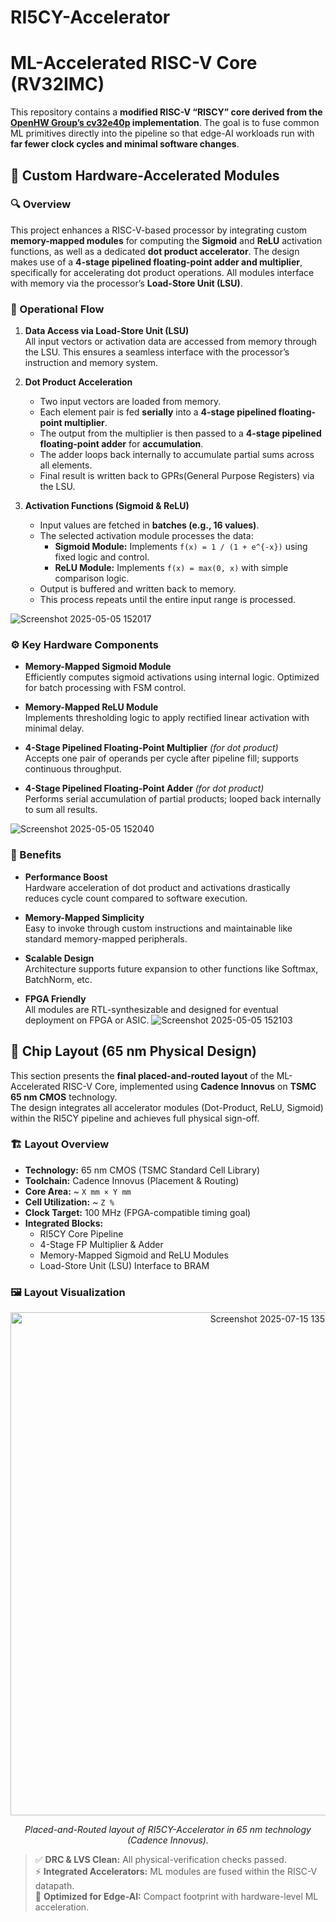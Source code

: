 # RI5CY-Accelerator
# ML-Accelerated RISC-V Core (RV32IMC)

This repository contains a **modified RISC-V “RISCY” core derived from the
[OpenHW Group’s cv32e40p](https://github.com/openhwgroup/cv32e40p) implementation**.
The goal is to fuse common ML primitives directly into the pipeline so that edge-AI
workloads run with **far fewer clock cycles and minimal software changes**.
## 🧠 Custom Hardware-Accelerated Modules

### 🔍 Overview

This project enhances a RISC-V-based processor by integrating custom **memory-mapped modules** for computing the **Sigmoid** and **ReLU** activation functions, as well as a dedicated **dot product accelerator**. The design makes use of a **4-stage pipelined floating-point adder and multiplier**, specifically for accelerating dot product operations. All modules interface with memory via the processor’s **Load-Store Unit (LSU)**.

### 🔄 Operational Flow

1. **Data Access via Load-Store Unit (LSU)**  
   All input vectors or activation data are accessed from memory through the LSU. This ensures a seamless interface with the processor’s instruction and memory system.

2. **Dot Product Acceleration**  
   - Two input vectors are loaded from memory.  
   - Each element pair is fed **serially** into a **4-stage pipelined floating-point multiplier**.  
   - The output from the multiplier is then passed to a **4-stage pipelined floating-point adder** for **accumulation**.  
   - The adder loops back internally to accumulate partial sums across all elements.  
   - Final result is written back to GPRs(General Purpose Registers) via the LSU.

3. **Activation Functions (Sigmoid & ReLU)**  
   - Input values are fetched in **batches (e.g., 16 values)**.  
   - The selected activation module processes the data:  
     - **Sigmoid Module:** Implements `f(x) = 1 / (1 + e^{-x})` using fixed logic and control.  
     - **ReLU Module:** Implements `f(x) = max(0, x)` with simple comparison logic.  
   - Output is buffered and written back to memory.  
   - This process repeats until the entire input range is processed.

![Screenshot 2025-05-05 152017](https://github.com/user-attachments/assets/49194ea7-0cce-4873-8997-93556466249e)
### ⚙️ Key Hardware Components

- **Memory-Mapped Sigmoid Module**  
  Efficiently computes sigmoid activations using internal logic. Optimized for batch processing with FSM control.

- **Memory-Mapped ReLU Module**  
  Implements thresholding logic to apply rectified linear activation with minimal delay.

- **4-Stage Pipelined Floating-Point Multiplier** *(for dot product)*  
  Accepts one pair of operands per cycle after pipeline fill; supports continuous throughput.

- **4-Stage Pipelined Floating-Point Adder** *(for dot product)*  
  Performs serial accumulation of partial products; looped back internally to sum all results.

![Screenshot 2025-05-05 152040](https://github.com/user-attachments/assets/de04386f-044c-4f47-9119-8c30a2b874ce)
### 🚀 Benefits

- **Performance Boost**  
  Hardware acceleration of dot product and activations drastically reduces cycle count compared to software execution.

- **Memory-Mapped Simplicity**  
  Easy to invoke through custom instructions and maintainable like standard memory-mapped peripherals.

- **Scalable Design**  
  Architecture supports future expansion to other functions like Softmax, BatchNorm, etc.

- **FPGA Friendly**  
  All modules are RTL-synthesizable and designed for eventual deployment on FPGA or ASIC.
![Screenshot 2025-05-05 152103](https://github.com/user-attachments/assets/1ef1287d-4e51-4faf-9df0-71808b0073a4)

## 🧩 Chip Layout (65 nm Physical Design)

This section presents the **final placed-and-routed layout** of the ML-Accelerated RISC-V Core, implemented using **Cadence Innovus** on **TSMC 65 nm CMOS** technology.  
The design integrates all accelerator modules (Dot-Product, ReLU, Sigmoid) within the RI5CY pipeline and achieves full physical sign-off.

### 🏗️ Layout Overview
- **Technology:** 65 nm CMOS (TSMC Standard Cell Library)  
- **Toolchain:** Cadence Innovus (Placement & Routing)  
- **Core Area:** ~ `X mm × Y mm`  
- **Cell Utilization:** ~ `Z %`  
- **Clock Target:** 100 MHz (FPGA-compatible timing goal)  
- **Integrated Blocks:**  
  - RI5CY Core Pipeline  
  - 4-Stage FP Multiplier & Adder  
  - Memory-Mapped Sigmoid and ReLU Modules  
  - Load-Store Unit (LSU) Interface to BRAM  

### 🖼️ Layout Visualization
<p align="center">
<img width="833" height="805" alt="Screenshot 2025-07-15 135842" src="https://github.com/user-attachments/assets/3408a452-3847-44c1-bd8b-138aef841d7f" />
</p>


<p align="center"><em> Placed-and-Routed layout of RI5CY-Accelerator in 65 nm technology (Cadence Innovus).</em></p>

> ✅ **DRC & LVS Clean:** All physical-verification checks passed.  
> ⚡ **Integrated Accelerators:** ML modules are fused within the RISC-V datapath.  
> 🧠 **Optimized for Edge-AI:** Compact footprint with hardware-level ML acceleration.
